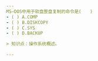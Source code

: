```yaml
---
MS—DOS中用于软盘整盘复制的命令是(　　)
- ( ) A.COMP　 
- ( ) B.DISKCOPY　　 
- ( ) C.SYS　　 
- ( ) D.BACKUP

> 知识点：操作系统概述。

---
```


